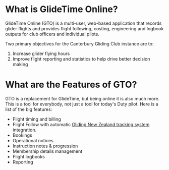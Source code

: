 # What is GlideTime Online?
GlideTime Online (GTO) is a multi-user, web-based application that records glider flights and provides flight following, costing, engineering and logbook outputs for club officers and individual pilots.

Two primary objectives for the Canterbury Gliding Club instance are to: 
1. Increase glider flying hours
1. Improve flight reporting and statistics to help drive better decision making

# What are the Features of GTO?

GTO is a replacement for GlideTime, but being online it is also much more. This is a tool for everybody, not just a tool for today's Duty pilot. Here is a list of the big features:
* Flight timing and billing
* Flight Follow with automatic [Gliding New Zealand tracking system](https://gliding.net.nz/tracking) integration.
* Bookings
* Operational notices
* Instruction notes & progression
* Membership details management
* Flight logbooks
* Reporting

